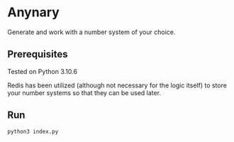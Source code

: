 # Anynary

Generate and work with a number system of your choice.

## Prerequisites

Tested on Python 3.10.6

Redis has been utilized (although not necessary for the logic itself) to store your number systems so that they can be used later.

## Run

```bash
python3 index.py
```
